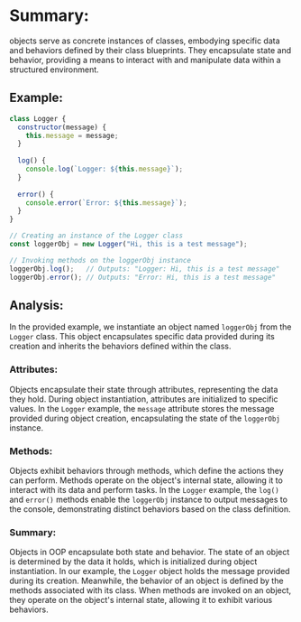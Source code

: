 # Summary:

objects serve as concrete instances of classes, embodying specific data and behaviors defined by their class blueprints. They encapsulate state and behavior, providing a means to interact with and manipulate data within a structured environment.

## Example:

```javascript
class Logger {
  constructor(message) {
    this.message = message;
  }
  
  log() {
    console.log(`Logger: ${this.message}`);
  }
  
  error() {
    console.error(`Error: ${this.message}`);
  }
}

// Creating an instance of the Logger class
const loggerObj = new Logger("Hi, this is a test message");

// Invoking methods on the loggerObj instance
loggerObj.log();   // Outputs: "Logger: Hi, this is a test message"
loggerObj.error(); // Outputs: "Error: Hi, this is a test message"
```

## Analysis:

In the provided example, we instantiate an object named `loggerObj` from the `Logger` class. This object encapsulates specific data provided during its creation and inherits the behaviors defined within the class.

### Attributes:
Objects encapsulate their state through attributes, representing the data they hold. During object instantiation, attributes are initialized to specific values. In the `Logger` example, the `message` attribute stores the message provided during object creation, encapsulating the state of the `loggerObj` instance.

### Methods:
Objects exhibit behaviors through methods, which define the actions they can perform. Methods operate on the object's internal state, allowing it to interact with its data and perform tasks. In the `Logger` example, the `log()` and `error()` methods enable the `loggerObj` instance to output messages to the console, demonstrating distinct behaviors based on the class definition.

### Summary:
Objects in OOP encapsulate both state and behavior. The state of an object is determined by the data it holds, which is initialized during object instantiation. In our example, the `Logger` object holds the message provided during its creation. Meanwhile, the behavior of an object is defined by the methods associated with its class. When methods are invoked on an object, they operate on the object's internal state, allowing it to exhibit various behaviors.
